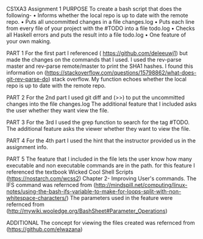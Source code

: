 CS1XA3 Assignment 1
PURPOSE
To create a bash script that does the following-
•	Informs whether the local repo is up to date with the remote repo.
•	Puts all uncommitted changes in a file changes.log
•	Puts each line from every file of your project with the #TODO into a file todo.log
•	Checks all Haskell errors and puts the result into a file todo.log
•	One feature of your own making.

PART 1
For the first part I referenced ( https://github.com/deleeuwj1) but made the changes on the commands that I used. 
I used the rev-parse master and rev-parse remote/master to print the SHA1 hashes. I found this information on (https://stackoverflow.com/questions/15798862/what-does-git-rev-parse-do) stack overflow.
My function echoes whether the local repo is up to date with the remote repo.

PART 2
For the 2nd part I used git diff and (>>) to put the uncommitted changes into the file changes.log
The additional feature that I included asks the user whether they want view the file.

PART 3
For the 3rd I used the grep function to search for the tag #TODO.
The additional feature asks the viewer whether they want to view the file.

PART 4
For the 4th part I used the hint that the instructor provided us in the assignment info.

PART 5
The feature that I included in the file lets the user know how many executable and non executable commands are in the path.
for this feature I referenced the textbook Wicked Cool Shell Scripts (https://nostarch.com/wcss2) Chapter 2- Improving User's commands.
The IFS command was refernced from (http://mindspill.net/computing/linux-notes/using-the-bash-ifs-variable-to-make-for-loops-split-with-non-whitespace-characters/)
The parameters used in the feature were refernced from (http://mywiki.wooledge.org/BashSheet#Parameter_Operations)

ADDITIONAL 
The concept for viewing the files created was refernced from (https://github.com/elwazana)

